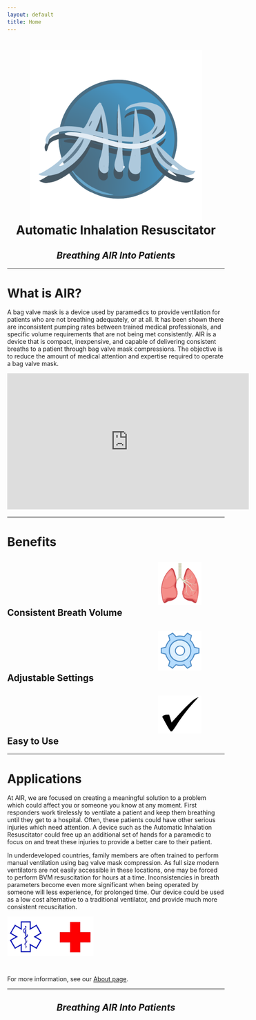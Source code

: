 ```yaml
---
layout: default
title: Home
---
```

<h1 align="center"><img src="/assets/img/air_logo.png" width="400" align="center"><br>Automatic Inhalation Resuscitator</h1>
<h2 align="center"><i>Breathing AIR Into Patients</i></h2>

<hr class="section">

# What is AIR?
A bag valve mask is a device used by paramedics to provide ventilation for patients who are not breathing adequately, or at all. It has been shown there are inconsistent pumping rates between trained medical professionals, and specific volume requirements that are not being met consistently. AIR is a device that is compact, inexpensive, and capable of delivering consistent breaths to a patient through bag valve mask compressions. The objective is to reduce the amount of medical attention and expertise required to operate a bag valve mask.

<p align="center">
  <iframe width="560" height="315" src="https://www.youtube.com/embed/0yB5J2ihjF8" frameborder="0" allow="accelerometer; autoplay; encrypted-media; gyroscope; picture-in-picture" allowfullscreen></iframe>
</p>

<hr class="section">

# Benefits

<h2 align="left"><img src="/assets/img/Lungs.png" style="padding-left:350px; padding-right:20px" width="100"> Consistent Breath Volume </h2>
<h2 align="left"><img src="/assets/img/Gear.png" style="padding-left:350px; padding-right:20px" width="100"> Adjustable Settings </h2>
<h2 align="left"><img src="/assets/img/Checkmark.png" style="padding-left:350px; padding-right:20px" width="100"> Easy to Use </h2>

<hr class="section">

# Applications

At AIR, we are focused on creating a meaningful solution to a problem which could affect you or someone you know at any moment. First responders work tirelessly to ventilate a patient and keep them breathing until they get to a hospital. Often, these patients could have other serious injuries which need attention. A device such as the Automatic Inhalation Resuscitator could free up an additional set of hands for a paramedic to focus on and treat these injuries to provide a better care to their patient.

In underdeveloped countries, family members are often trained to perform manual ventilation using bag valve mask compression. As full size modern ventilators are not easily accessible in these locations, one may be forced to perform BVM resuscitation for hours at a time. Inconsistencies in breath parameters become even more significant when being operated by someone will less experience, for prolonged time. Our device could be used as a low cost alternative to a traditional ventilator, and provide much more consistent recuscitation.

<img src="/assets/img/Health_Logos.png" width="200" align="center">

&nbsp;

For more information, see our <a href="/about.html">About page</a>.

---

<h2 align="center"><i>Breathing AIR Into Patients</i></h2>

&nbsp;
